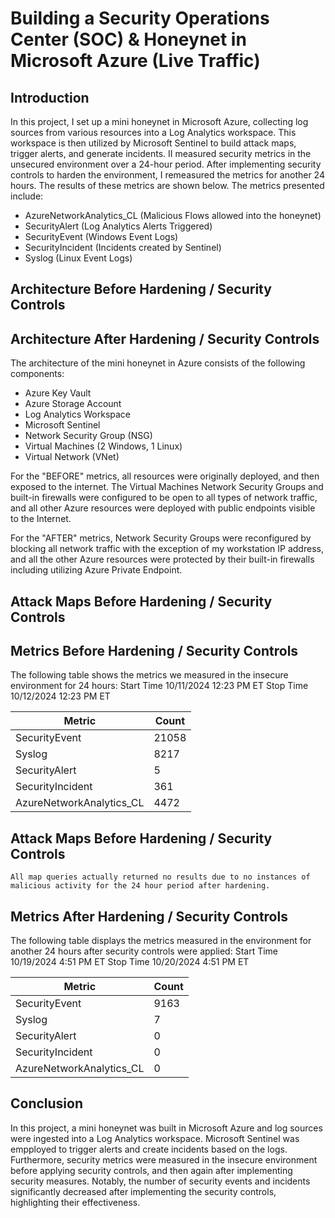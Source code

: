 # Building a Security Operations Center (SOC) & Honeynet in Microsoft Azure (Live Traffic)


## Introduction

In this project, I set up a mini honeynet in Microsoft Azure, collecting log sources from various resources into a Log Analytics workspace. This workspace is then utilized by Microsoft Sentinel to build attack maps, trigger alerts, and generate incidents. II measured security metrics in the unsecured environment over a 24-hour period. After implementing security controls to harden the environment, I remeasured the metrics for another 24 hours. The results of these metrics are shown below. The metrics presented include:

- AzureNetworkAnalytics_CL (Malicious Flows allowed into the honeynet)
- SecurityAlert (Log Analytics Alerts Triggered)
- SecurityEvent (Windows Event Logs)
- SecurityIncident (Incidents created by Sentinel)
- Syslog (Linux Event Logs)

## Architecture Before Hardening / Security Controls


## Architecture After Hardening / Security Controls

The architecture of the mini honeynet in Azure consists of the following components:

- Azure Key Vault
- Azure Storage Account
- Log Analytics Workspace
- Microsoft Sentinel
- Network Security Group (NSG)
- Virtual Machines (2 Windows, 1 Linux)
- Virtual Network (VNet)

For the "BEFORE" metrics, all resources were originally deployed, and then exposed to the internet. The Virtual Machines Network Security Groups and built-in firewalls were configured to be open to all types of network traffic, and all other Azure resources were deployed with public endpoints visible to the Internet.

For the "AFTER" metrics, Network Security Groups were reconfigured by blocking all network traffic with the exception of my workstation IP address, and all the other Azure resources were protected by their built-in firewalls including utilizing Azure Private Endpoint.

## Attack Maps Before Hardening / Security Controls


## Metrics Before Hardening / Security Controls

The following table shows the metrics we measured in the insecure environment for 24 hours:
Start Time 10/11/2024 12:23 PM ET
Stop Time 10/12/2024 12:23 PM ET

| Metric                   | Count
| ------------------------ | -----
| SecurityEvent            | 21058
| Syslog                   | 8217
| SecurityAlert            | 5
| SecurityIncident         | 361
| AzureNetworkAnalytics_CL | 4472

## Attack Maps Before Hardening / Security Controls

```All map queries actually returned no results due to no instances of malicious activity for the 24 hour period after hardening.```

## Metrics After Hardening / Security Controls

The following table displays the metrics measured in the environment for another 24 hours after security controls were applied:
Start Time 10/19/2024 4:51 PM ET
Stop Time 10/20/2024 4:51 PM ET

| Metric                   | Count
| ------------------------ | -----
| SecurityEvent            | 9163
| Syslog                   | 7
| SecurityAlert            | 0
| SecurityIncident         | 0
| AzureNetworkAnalytics_CL | 0

## Conclusion

In this project, a mini honeynet was built in Microsoft Azure and log sources were ingested into a Log Analytics workspace. Microsoft Sentinel was empployed to trigger alerts and create incidents based on the logs. Furthermore, security metrics were measured in the insecure environment before applying security controls, and then again after implementing security measures. Notably, the number of security events and incidents significantly decreased after implementing the security controls, highlighting their effectiveness.
